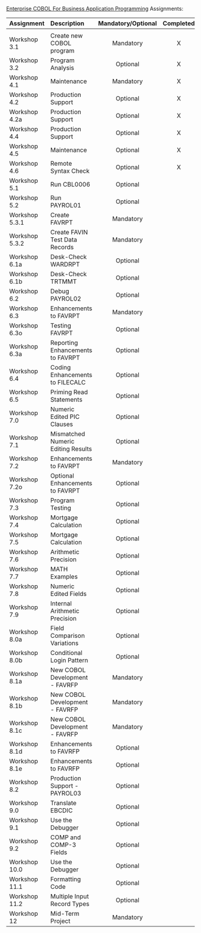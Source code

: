 [Enterprise COBOL For Business Application Programming](https://community.ibm.com/community/user/ibmz-and-linuxone/viewdocument/enterprise-cobol-for-business-appli?CommunityKey=b0dae4a8-74eb-44ac-86c7-90f3cd32909a&tab=librarydocuments) Assignments:

| Assignment     | Description                        | Mandatory/Optional | Completed | Emailed |
| :------------- | :--------------------------------- | :----------------: | :-------: | :-----: |
|                |                                    |                    |           |         |
| Workshop 3.1   | Create new COBOL program           |     Mandatory      |     X     |    X    |
| Workshop 3.2   | Program Analysis                   |      Optional      |     X     |         |
| Workshop 4.1   | Maintenance                        |     Mandatory      |     X     |    X    |
| Workshop 4.2   | Production Support                 |      Optional      |     X     |         |
| Workshop 4.2a  | Production Support                 |      Optional      |     X     |         |
| Workshop 4.4   | Production Support                 |      Optional      |     X     |         |
| Workshop 4.5   | Maintenance                        |      Optional      |     X     |         |
| Workshop 4.6   | Remote Syntax Check                |      Optional      |     X     |         |
| Workshop 5.1   | Run CBL0006                        |      Optional      |           |         |
| Workshop 5.2   | Run PAYROL01                       |      Optional      |           |         |
| Workshop 5.3.1 | Create FAVRPT                      |     Mandatory      |           |         |
| Workshop 5.3.2 | Create FAVIN Test Data Records     |     Mandatory      |           |         |
| Workshop 6.1a  | Desk-Check WARDRPT                 |      Optional      |           |         |
| Workshop 6.1b  | Desk-Check TRTMMT                  |      Optional      |           |         |
| Workshop 6.2   | Debug PAYROL02                     |      Optional      |           |         |
| Workshop 6.3   | Enhancements to FAVRPT             |     Mandatory      |           |         |
| Workshop 6.3o  | Testing FAVRPT                     |      Optional      |           |         |
| Workshop 6.3a  | Reporting Enhancements to FAVRPT   |      Optional      |           |         |
| Workshop 6.4   | Coding Enhancements to FILECALC    |      Optional      |           |         |
| Workshop 6.5   | Priming Read Statements            |      Optional      |           |         |
| Workshop 7.0   | Numeric Edited PIC Clauses         |      Optional      |           |         |
| Workshop 7.1   | Mismatched Numeric Editing Results |      Optional      |           |         |
| Workshop 7.2   | Enhancements to FAVRPT             |     Mandatory      |           |         |
| Workshop 7.2o  | Optional Enhancements to FAVRPT    |      Optional      |           |         |
| Workshop 7.3   | Program Testing                    |      Optional      |           |         |
| Workshop 7.4   | Mortgage Calculation               |      Optional      |           |         |
| Workshop 7.5   | Mortgage Calculation               |      Optional      |           |         |
| Workshop 7.6   | Arithmetic Precision               |      Optional      |           |         |
| Workshop 7.7   | MATH Examples                      |      Optional      |           |         |
| Workshop 7.8   | Numeric Edited Fields              |      Optional      |           |         |
| Workshop 7.9   | Internal Arithmetic Precision      |      Optional      |           |         |
| Workshop 8.0a  | Field Comparison Variations        |      Optional      |           |         |
| Workshop 8.0b  | Conditional Login Pattern          |      Optional      |           |         |
| Workshop 8.1a  | New COBOL Development - FAVRFP     |     Mandatory      |           |         |
| Workshop 8.1b  | New COBOL Development - FAVRFP     |     Mandatory      |           |         |
| Workshop 8.1c  | New COBOL Development - FAVRFP     |     Mandatory      |           |         |
| Workshop 8.1d  | Enhancements to FAVRFP             |      Optional      |           |         |
| Workshop 8.1e  | Enhancements to FAVRFP             |      Optional      |           |         |
| Workshop 8.2   | Production Support - PAYROL03      |      Optional      |           |         |
| Workshop 9.0   | Translate EBCDIC                   |      Optional      |           |         |
| Workshop 9.1   | Use the Debugger                   |      Optional      |           |         |
| Workshop 9.2   | COMP and COMP-3 Fields             |      Optional      |           |         |
| Workshop 10.0  | Use the Debugger                   |      Optional      |           |         |
| Workshop 11.1  | Formatting Code                    |      Optional      |           |         |
| Workshop 11.2  | Multiple Input Record Types        |      Optional      |           |         |
| Workshop 12    | Mid-Term Project                   |     Mandatory      |           |         |

